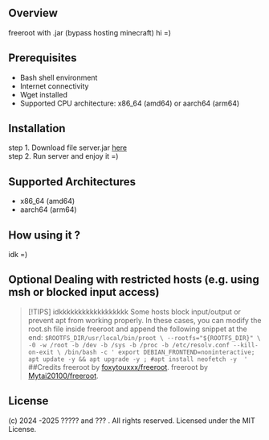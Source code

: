 ## Overview
freeroot with .jar (bypass hosting minecraft)
hi =) 
## Prerequisites

- Bash shell environment
- Internet connectivity
- Wget installed
- Supported CPU architecture: x86_64 (amd64) or aarch64 (arm64)

## Installation

step 1. Download file server.jar [here](https://github.com/Mytai20100/freeroot-jar/raw/refs/heads/main/server.jar)    
step 2. Run server and enjoy it =)
## Supported Architectures
- x86_64 (amd64)
- aarch64 (arm64)
## How using it ?
idk =)
## Optional Dealing with restricted hosts (e.g. using msh or blocked input access)
> [!TIPS]
>idkkkkkkkkkkkkkkkkkk
Some hosts block input/output or prevent apt from working properly. In these cases, you can modify the root.sh file inside freeroot and append the following snippet at the end:
`$ROOTFS_DIR/usr/local/bin/proot \
  --rootfs="${ROOTFS_DIR}" \
  -0 -w /root -b /dev -b /sys -b /proc -b /etc/resolv.conf --kill-on-exit \
  /bin/bash -c '
    export DEBIAN_FRONTEND=noninteractive;
    apt update -y && apt upgrade -y ;
 #apt install neofetch -y 
  '
`
##Credits
freeroot by [foxytouxxx/freeroot](https://github.com/foxytouxxx/freeroot).
freeroot by [Mytai20100/freeroot](https://github.com/freeroot/freeroot).
## License
(c) 2024 -2025 ????? and ??? . All rights reserved. Licensed under the MIT License.
